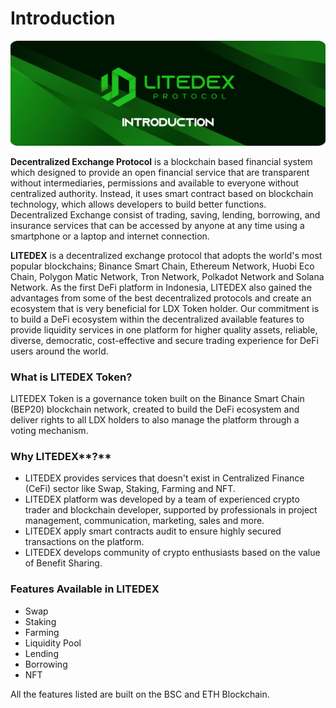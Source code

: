 # Introduction

![](<.gitbook/assets/1.-documentation (1).svg>)

**Decentralized Exchange Protocol** is a blockchain based financial system which designed to provide an open financial service that are transparent without intermediaries, permissions and available to everyone without centralized authority. Instead, it uses smart contract based on blockchain technology, which allows developers to build better functions. Decentralized Exchange consist of trading, saving, lending, borrowing, and insurance services that can be accessed by anyone at any time using a smartphone or a laptop and internet connection.‌

**LITEDEX** is a decentralized exchange protocol that adopts the world's most popular blockchains; Binance Smart Chain, Ethereum Network, Huobi Eco Chain, Polygon Matic Network, Tron Network, Polkadot Network and Solana Network. As the first DeFi platform in Indonesia, LITEDEX also gained the advantages from some of the best decentralized protocols and create an ecosystem that is very beneficial for LDX Token holder. Our commitment is to build a DeFi ecosystem within the decentralized available features to provide liquidity services in one platform for higher quality assets, reliable, diverse, democratic, cost-effective and secure trading experience for DeFi users around the world.‌

### **What is** LITEDEX **Token?** <a href="what-is-litedex-token" id="what-is-litedex-token"></a>

LITEDEX Token is a governance token built on the Binance Smart Chain (BEP20) blockchain network, created to build the DeFi ecosystem and deliver rights to all LDX holders to also manage the platform through a voting mechanism.‌

### **Why** LITEDEX**?** <a href="why-litedex" id="why-litedex"></a>

* LITEDEX provides services that doesn't exist in Centralized Finance (CeFi) sector like Swap, Staking, Farming and NFT.
* LITEDEX platform was developed by a team of experienced crypto trader and blockchain developer, supported by professionals in project management, communication, marketing, sales and more.
* LITEDEX apply smart contracts audit to ensure highly secured transactions on the platform.
* LITEDEX develops community of crypto enthusiasts based on the value of Benefit Sharing.

### &#x20;**Features Available in LITEDEX** <a href="features-available-in-litedex" id="features-available-in-litedex"></a>

* Swap
* Staking
* Farming
* Liquidity Pool
* Lending
* Borrowing
* NFT

All the features listed are built on the BSC and ETH Blockchain.
